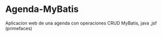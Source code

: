 Agenda-MyBatis
==============

Aplicacion web de una agenda con operaciones CRUD MyBatis, java ,jsf (primefaces)
